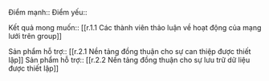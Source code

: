 

Điểm mạnh::
Điểm yếu::

Kết quả mong muốn:: [[r.1.1 Các thành viên thảo luận về hoạt động của mạng lưới trên group]]

Sản phẩm hỗ trợ:: [[r.2.1 Nền tảng đồng thuận cho sự can thiệp được thiết lập]]
Sản phẩm hỗ trợ:: [[r.2.2 Nền tảng đồng thuận cho sự lưu trữ dữ liệu được thiết lập]]